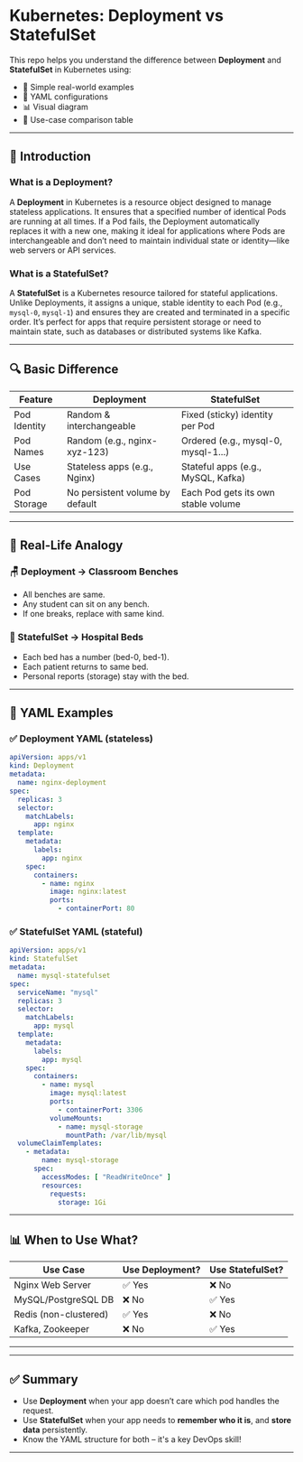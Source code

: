 # Kubernetes: Deployment vs StatefulSet

This repo helps you understand the difference between **Deployment** and **StatefulSet** in Kubernetes using:
- 🧠 Simple real-world examples
- 🔁 YAML configurations
- 📊 Visual diagram
- 📝 Use-case comparison table

---

## 📖 Introduction

### What is a Deployment?
A **Deployment** in Kubernetes is a resource object designed to manage stateless applications. It ensures that a specified number of identical Pods are running at all times. If a Pod fails, the Deployment automatically replaces it with a new one, making it ideal for applications where Pods are interchangeable and don’t need to maintain individual state or identity—like web servers or API services.

### What is a StatefulSet?
A **StatefulSet** is a Kubernetes resource tailored for stateful applications. Unlike Deployments, it assigns a unique, stable identity to each Pod (e.g., `mysql-0`, `mysql-1`) and ensures they are created and terminated in a specific order. It’s perfect for apps that require persistent storage or need to maintain state, such as databases or distributed systems like Kafka.

---

## 🔍 Basic Difference

| Feature            | Deployment                     | StatefulSet                               |
|--------------------|----------------------------------|--------------------------------------------|
| Pod Identity        | Random & interchangeable         | Fixed (sticky) identity per Pod            |
| Pod Names           | Random (e.g., nginx-xyz-123)     | Ordered (e.g., mysql-0, mysql-1...)        |
| Use Cases           | Stateless apps (e.g., Nginx)     | Stateful apps (e.g., MySQL, Kafka)         |
| Pod Storage         | No persistent volume by default  | Each Pod gets its own stable volume        |

---

## 🏫 Real-Life Analogy

### 🪑 Deployment → Classroom Benches
- All benches are same.
- Any student can sit on any bench.
- If one breaks, replace with same kind.

### 🏥 StatefulSet → Hospital Beds
- Each bed has a number (bed-0, bed-1).
- Each patient returns to same bed.
- Personal reports (storage) stay with the bed.

---

## 🧪 YAML Examples

### ✅ Deployment YAML (stateless)
```yaml
apiVersion: apps/v1
kind: Deployment
metadata:
  name: nginx-deployment
spec:
  replicas: 3
  selector:
    matchLabels:
      app: nginx
  template:
    metadata:
      labels:
        app: nginx
    spec:
      containers:
        - name: nginx
          image: nginx:latest
          ports:
            - containerPort: 80
```

### ✅ StatefulSet YAML (stateful)
```yaml
apiVersion: apps/v1
kind: StatefulSet
metadata:
  name: mysql-statefulset
spec:
  serviceName: "mysql"
  replicas: 3
  selector:
    matchLabels:
      app: mysql
  template:
    metadata:
      labels:
        app: mysql
    spec:
      containers:
        - name: mysql
          image: mysql:latest
          ports:
            - containerPort: 3306
          volumeMounts:
            - name: mysql-storage
              mountPath: /var/lib/mysql
  volumeClaimTemplates:
    - metadata:
        name: mysql-storage
      spec:
        accessModes: [ "ReadWriteOnce" ]
        resources:
          requests:
            storage: 1Gi
```

---

## 📊 When to Use What?

| Use Case               | Use Deployment? | Use StatefulSet? |
|------------------------|-----------------|------------------|
| Nginx Web Server       | ✅ Yes           | ❌ No            |
| MySQL/PostgreSQL DB    | ❌ No            | ✅ Yes           |
| Redis (non-clustered)  | ✅ Yes           | ❌ No            |
| Kafka, Zookeeper       | ❌ No            | ✅ Yes           |

---

---

## ✅ Summary

- Use **Deployment** when your app doesn’t care which pod handles the request.
- Use **StatefulSet** when your app needs to **remember who it is**, and **store data** persistently.
- Know the YAML structure for both – it's a key DevOps skill!

---
